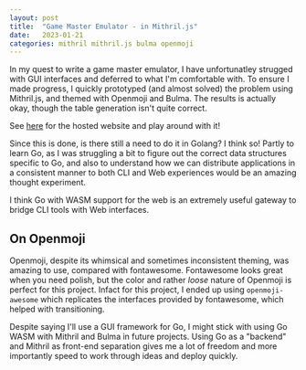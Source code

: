 ```yaml
---
layout: post
title:  "Game Master Emulator - in Mithril.js"
date:   2023-01-21
categories: mithril mithril.js bulma openmoji
---
```


In my quest to write a game master emulator, I have unfortunatley strugged with GUI interfaces and deferred to what I'm comfortable with. To ensure I made progress, I quickly prototyped (and almost solved) the problem using Mithril.js, and themed with Openmoji and Bulma. The results is actually okay, though the table generation isn't quite correct.

See [here](https://friedshrimpbbq.github.io/Yet-another-Game-Master-Emulator---Mithril-Edition/) for the hosted website and play around with it!

Since this is done, is there still a need to do it in Golang? I think so! Partly to learn Go, as I was struggling a bit to figure out the correct data structures specific to Go, and also to understand how we can distribute applications in a consistent manner to both CLI and Web experiences would be an amazing thought experiment. 

I think Go with WASM support for the web is an extremely useful gateway to bridge CLI tools with Web interfaces. 

## On Openmoji

Openmoji, despite its whimsical and sometimes inconsistent theming, was amazing to use, compared with fontawesome. Fontawesome looks great when you need polish, but the color and rather _loose_ nature of Openmoji is perfect for this project. Infact for this project, I ended up using `openmoji-awesome` which replicates the interfaces provided by fontawesome, which helped with transitioning. 

Despite saying I'll use a GUI framework for Go, I might stick with using Go WASM with Mithril and Bulma in future projects. Using Go as a "backend" and Mithril as front-end separation gives me a lot of freedom and more importantly speed to work through ideas and deploy quickly. 

